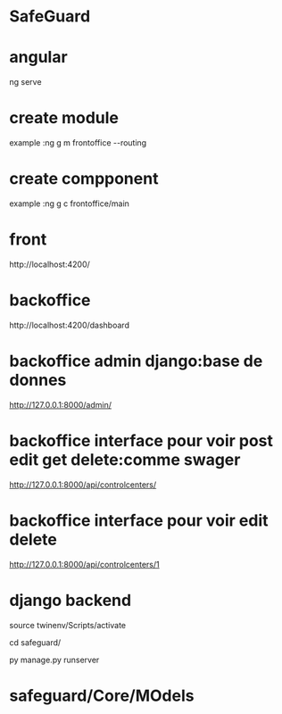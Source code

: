 # SafeGuard

# angular

ng serve

# create module

example :ng g m frontoffice --routing

# create compponent

example :ng g c frontoffice/main

# front

http://localhost:4200/

# backoffice

http://localhost:4200/dashboard

# backoffice admin django:base de donnes

http://127.0.0.1:8000/admin/

# backoffice interface pour voir post edit get delete:comme swager

http://127.0.0.1:8000/api/controlcenters/

# backoffice interface pour voir edit delete

http://127.0.0.1:8000/api/controlcenters/1

# django backend

source twinenv/Scripts/activate

cd safeguard/

py manage.py runserver

# safeguard/Core/MOdels
